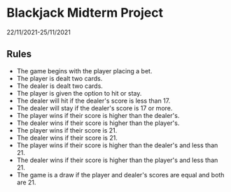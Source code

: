 ﻿# Blackjack Midterm Project
22/11/2021-25/11/2021
## Rules
- The game begins with the player placing a bet.
- The player is dealt two cards.
- The dealer is dealt two cards.
- The player is given the option to hit or stay.
- The dealer will hit if the dealer's score is less than 17.
- The dealer will stay if the dealer's score is 17 or more.
- The player wins if their score is higher than the dealer's.
- The dealer wins if their score is higher than the player's.
- The player wins if their score is 21.
- The dealer wins if their score is 21.
- The player wins if their score is higher than the dealer's and less than 21.
- The dealer wins if their score is higher than the player's and less than 21.
- The game is a draw if the player and dealer's scores are equal and both are 21.